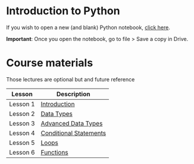 # Introduction to Python

If you wish to open a new (and blank) Python notebook, [click here](https://colab.research.google.com/#create=true).

**Important**: Once you open the notebook, go to file > Save a copy in Drive. 

# Course materials
Those lectures are optional but and future reference

| Lesson      | Description |
| ----------- | ----------- |
| Lesson 1    | [Introduction](https://www.youtube.com/watch?v=chinsa3C4d0)       |
| Lesson 2    | [Data Types](https://www.youtube.com/watch?v=NbcSN5QllEE)        |
| Lesson 3    | [Advanced Data Types](https://www.youtube.com/watch?v=IqyDrH7WBy4)       |
| Lesson 4    | [Conditional Statements](https://www.youtube.com/watch?v=hKWg5Kcl50M)        |
| Lesson 5    | [Loops](https://www.youtube.com/watch?v=wIksiBhk4aA)       |
| Lesson 6    | [Functions](https://www.youtube.com/watch?v=Z47UtsLMZrg)        |
